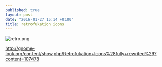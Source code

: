 ```yaml
---
published: true
layout: post
date: "2016-01-27 15:14 +0100"
title: retrofukation icons
---
```


![retro.png]({{site.baseurl}}/media/retro.png)

<http://gnome-look.org/content/show.php/Retrofukation+Icons%28fully+rewrited%29?content=107478>
